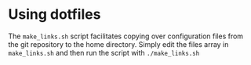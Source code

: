 # Using dotfiles

The `make_links.sh` script facilitates copying over configuration files
from the git repository to the home directory. Simply edit the files
array in `make_links.sh` and then run the script with `./make_links.sh`
